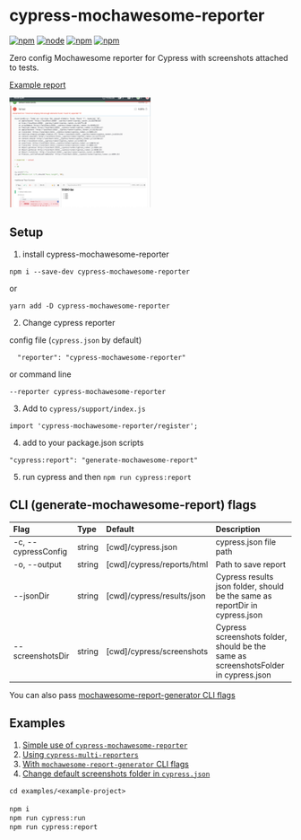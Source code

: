 # cypress-mochawesome-reporter

[![npm](https://img.shields.io/npm/v/cypress-mochawesome-reporter)](http://www.npmjs.com/package/cypress-mochawesome-reporter)
[![node](https://img.shields.io/node/v/cypress-mochawesome-reporter.svg)](https://github.com/LironEr/cypress-mochawesome-reporter)
[![npm](https://img.shields.io/npm/l/cypress-mochawesome-reporter)](http://www.npmjs.com/package/cypress-mochawesome-reporter)
[![npm](https://img.shields.io/npm/dm/cypress-mochawesome-reporter)](http://www.npmjs.com/package/cypress-mochawesome-reporter)

Zero config Mochawesome reporter for Cypress with screenshots attached to tests.

[Example report](https://lironer.github.io/cypress-mochawesome-reporter/example-report/mochawesome.html)

<img src="./docs/assets/failed-test-with-screenshot.png" alt="Mochawesome report with fail test screenshot" width="50%" />

## Setup

1. install cypress-mochawesome-reporter

```
npm i --save-dev cypress-mochawesome-reporter
```

or

```
yarn add -D cypress-mochawesome-reporter
```

2. Change cypress reporter

config file (`cypress.json` by default)

```
  "reporter": "cypress-mochawesome-reporter"
```

or command line

```
--reporter cypress-mochawesome-reporter
```

3. Add to `cypress/support/index.js`

```
import 'cypress-mochawesome-reporter/register';
```

4. add to your package.json scripts

```
"cypress:report": "generate-mochawesome-report"
```

5. run cypress and then `npm run cypress:report`

## CLI (generate-mochawesome-report) flags

| Flag                | Type   | Default                    | Description                                                                         |
| :------------------ | :----- | :------------------------- | :---------------------------------------------------------------------------------- |
| -c, --cypressConfig | string | [cwd]/cypress.json         | cypress.json file path                                                              |
| -o, --output        | string | [cwd]/cypress/reports/html | Path to save report                                                                 |
| --jsonDir           | string | [cwd]/cypress/results/json | Cypress results json folder, should be the same as reportDir in cypress.json        |
| --screenshotsDir    | string | [cwd]/cypress/screenshots  | Cypress screenshots folder, should be the same as screenshotsFolder in cypress.json |

You can also pass [mochawesome-report-generator CLI flags](https://github.com/adamgruber/mochawesome-report-generator#cli-flags)

## Examples

1. [Simple use of `cypress-mochawesome-reporter`](examples/simple)
2. [Using `cypress-multi-reporters`](examples/multiple-reporters)
3. [With `mochawesome-report-generator` CLI flags](examples/mochawesome-cli-flags)
4. [Change default screenshots folder in `cypress.json`](examples/screenshots-folder)

```
cd examples/<example-project>

npm i
npm run cypress:run
npm run cypress:report
```
